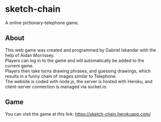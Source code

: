 # sketch-chain
A online pictionary-telephone game.

## About
This web game was created and programmed by Gabriel Iskandar with the help of Aidan Morrissey. \
Players can log in to the game and will automatically be added to the current game. \
Players then take turns drawing phrases, and guessing drawings, which results in a funny chain of images similar to Telephone. \
The website is coded with node.js, the server is hosted with Heroku, and client-server connection is managed via socket.io.

## Game
You can visit the game at this link: https://sketch-chain.herokuapp.com/
